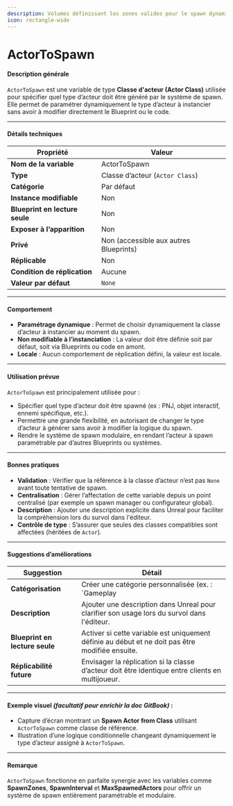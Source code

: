 ```yaml
---
description: Volumes définissant les zones valides pour le spawn dynamique.
icon: rectangle-wide
---
```


# ActorToSpawn

#### Description générale

`ActorToSpawn` est une variable de type **Classe d'acteur (Actor Class)** utilisée pour spécifier quel type d’acteur doit être généré par le système de spawn. Elle permet de paramétrer dynamiquement le type d’acteur à instancier sans avoir à modifier directement le Blueprint ou le code.

***

#### Détails techniques

| Propriété                      | Valeur                                 |
| ------------------------------ | -------------------------------------- |
| **Nom de la variable**         | ActorToSpawn                           |
| **Type**                       | Classe d’acteur (`Actor Class`)        |
| **Catégorie**                  | Par défaut                             |
| **Instance modifiable**        | Non                                    |
| **Blueprint en lecture seule** | Non                                    |
| **Exposer à l’apparition**     | Non                                    |
| **Privé**                      | Non (accessible aux autres Blueprints) |
| **Réplicable**                 | Non                                    |
| **Condition de réplication**   | Aucune                                 |
| **Valeur par défaut**          | `None`                                 |

***

#### Comportement

* **Paramétrage dynamique** : Permet de choisir dynamiquement la classe d’acteur à instancier au moment du spawn.
* **Non modifiable à l’instanciation** : La valeur doit être définie soit par défaut, soit via Blueprints ou code en amont.
* **Locale** : Aucun comportement de réplication défini, la valeur est locale.

***

#### Utilisation prévue

`ActorToSpawn` est principalement utilisée pour :

* Spécifier quel type d’acteur doit être spawné (ex : PNJ, objet interactif, ennemi spécifique, etc.).
* Permettre une grande flexibilité, en autorisant de changer le type d’acteur à générer sans avoir à modifier la logique du spawn.
* Rendre le système de spawn modulaire, en rendant l’acteur à spawn paramétrable par d’autres Blueprints ou systèmes.

***

#### Bonnes pratiques

* **Validation** : Vérifier que la référence à la classe d’acteur n’est pas `None` avant toute tentative de spawn.
* **Centralisation** : Gérer l’affectation de cette variable depuis un point centralisé (par exemple un spawn manager ou configurateur global).
* **Description** : Ajouter une description explicite dans Unreal pour faciliter la compréhension lors du survol dans l'éditeur.
* **Contrôle de type** : S’assurer que seules des classes compatibles sont affectées (héritées de `Actor`).

***

#### Suggestions d’améliorations

| Suggestion                     | Détail                                                                                           |
| ------------------------------ | ------------------------------------------------------------------------------------------------ |
| **Catégorisation**             | Créer une catégorie personnalisée (ex. : \`Gameplay                                              |
| **Description**                | Ajouter une description dans Unreal pour clarifier son usage lors du survol dans l'éditeur.      |
| **Blueprint en lecture seule** | Activer si cette variable est uniquement définie au début et ne doit pas être modifiée ensuite.  |
| **Réplicabilité future**       | Envisager la réplication si la classe d’acteur doit être identique entre clients en multijoueur. |

***

#### Exemple visuel _(facultatif pour enrichir la doc GitBook)_ :

* Capture d’écran montrant un **Spawn Actor from Class** utilisant `ActorToSpawn` comme classe de référence.
* Illustration d’une logique conditionnelle changeant dynamiquement le type d’acteur assigné à `ActorToSpawn`.

***

#### Remarque

`ActorToSpawn` fonctionne en parfaite synergie avec les variables comme **SpawnZones**, **SpawnInterval** et **MaxSpawnedActors** pour offrir un système de spawn entièrement paramétrable et modulaire.
